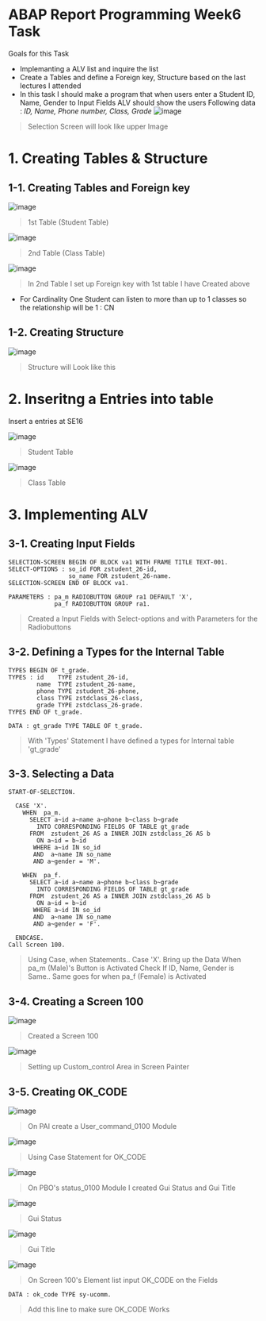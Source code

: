 # ABAP Report Programming Week6 Task

Goals for this Task
* Implemanting a ALV list and inquire the list
* Create a Tables and define a Foreign key, Structure based on the last lectures I attended
* In this task I should make a program that when users enter a Student ID, Name, Gender to Input Fields ALV should show the users Following data : *ID, Name, Phone number, Class, Grade*
![image](https://user-images.githubusercontent.com/103248677/163201566-aeefb95c-1b69-4264-87f3-0a9348722f70.png)
>Selection Screen will look like upper Image




# 1. Creating Tables & Structure

## 1-1. Creating Tables and Foreign key
![image](https://user-images.githubusercontent.com/103248677/163203040-a4e8e9c6-4007-4756-80a2-c22ab604e1ca.png)
> 1st Table (Student Table)

![image](https://user-images.githubusercontent.com/103248677/163203272-a911e189-39ff-4e06-bff5-a5c1e2ee2f73.png)
>2nd Table (Class Table)

![image](https://user-images.githubusercontent.com/103248677/163203454-5f171cd2-f9e5-427e-8fe4-2330d7d26a01.png)
> In 2nd Table I set up Foreign key with 1st table I have Created above
* For Cardinality One Student can listen to more than up to 1 classes so the relationship will be 1 : CN

## 1-2. Creating Structure

![image](https://user-images.githubusercontent.com/103248677/163205340-b0cf8d61-8aef-4fd5-b03b-1d58c0269169.png)
> Structure will Look like this

# 2. Inseritng a Entries into table

Insert a entries at SE16

![image](https://user-images.githubusercontent.com/103248677/163205959-c75c09df-b714-4f71-89e9-316060c1eca4.png)
>Student Table

![image](https://user-images.githubusercontent.com/103248677/163206034-607375e8-73fb-46ee-a485-d838b64db127.png)
>Class Table

# 3. Implementing ALV

## 3-1. Creating Input Fields 
```abap
SELECTION-SCREEN BEGIN OF BLOCK va1 WITH FRAME TITLE TEXT-001.
SELECT-OPTIONS : so_id FOR zstudent_26-id,
                 so_name FOR zstudent_26-name.
SELECTION-SCREEN END OF BLOCK va1.

PARAMETERS : pa_m RADIOBUTTON GROUP ra1 DEFAULT 'X',
             pa_f RADIOBUTTON GROUP ra1.

```
>Created a Input Fields with Select-options and with Parameters for the Radiobuttons

## 3-2. Defining a Types for the Internal Table
```abap
TYPES BEGIN OF t_grade.
TYPES : id    TYPE zstudent_26-id,
        name  TYPE zstudent_26-name,
        phone TYPE zstudent_26-phone,
        class TYPE zstdclass_26-class,
        grade TYPE zstdclass_26-grade.
TYPES END OF t_grade.

DATA : gt_grade TYPE TABLE OF t_grade.

```
>With 'Types' Statement I have defined a types for Internal table 'gt_grade' 

## 3-3. Selecting a Data 

```abap
START-OF-SELECTION.

  CASE 'X'.
    WHEN  pa_m.
      SELECT a~id a~name a~phone b~class b~grade
        INTO CORRESPONDING FIELDS OF TABLE gt_grade
      FROM  zstudent_26 AS a INNER JOIN zstdclass_26 AS b
        ON a~id = b~id
       WHERE a~id IN so_id
       AND  a~name IN so_name
       AND a~gender = 'M'.

    WHEN  pa_f.
      SELECT a~id a~name a~phone b~class b~grade
        INTO CORRESPONDING FIELDS OF TABLE gt_grade
      FROM  zstudent_26 AS a INNER JOIN zstdclass_26 AS b
        ON a~id = b~id
       WHERE a~id IN so_id
       AND  a~name IN so_name
       AND a~gender = 'F'.

  ENDCASE.
Call Screen 100.
```
>Using Case, when Statements.. Case 'X'. Bring up the Data When pa_m (Male)'s Button is Activated Check If ID, Name, Gender is Same.. Same goes for when pa_f (Female) is Activated

## 3-4. Creating a Screen 100

![image](https://user-images.githubusercontent.com/103248677/163212161-fd7e93d5-5eef-47b2-83e8-0edbd1f64778.png)
>Created a Screen 100

![image](https://user-images.githubusercontent.com/103248677/163212532-2ce7f82a-ac88-4d64-a758-095ce6c09a3c.png)
>Setting up Custom_control Area in Screen Painter

## 3-5. Creating OK_CODE

![image](https://user-images.githubusercontent.com/103248677/163387550-5b69e1bb-1006-4708-a4f0-f5725f183ac9.png)
> On PAI create a User_command_0100 Module

![image](https://user-images.githubusercontent.com/103248677/163387767-5a9a08c5-f1b8-4dd3-84b3-d53529c87d5a.png)
> Using Case Statement for OK_CODE

![image](https://user-images.githubusercontent.com/103248677/163388027-076d0928-4b29-4f8d-8893-ab7dde6e5232.png)
> On PBO's status_0100 Module I created Gui Status and Gui Title

![image](https://user-images.githubusercontent.com/103248677/163388310-75f65da7-fc33-4647-ace9-e309b73c54fd.png)
> Gui Status

![image](https://user-images.githubusercontent.com/103248677/163388366-4d5a13e4-9352-43ed-a6dc-69fedd4bd1e7.png)
> Gui Title 

![image](https://user-images.githubusercontent.com/103248677/163388416-26813de0-03c1-47ef-9047-1df13d09ef37.png)
> On Screen 100's Element list input OK_CODE on the Fields

```abap
DATA : ok_code TYPE sy-ucomm.
```
> Add this line to make sure OK_CODE Works

